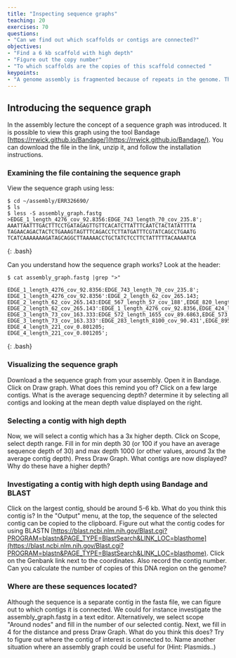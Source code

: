 ```yaml
---
title: "Inspecting sequence graphs"
teaching: 20
exercises: 70
questions:
- "Can we find out which scaffolds or contigs are connected?"
objectives:
- "Find a 6 kb scaffold with high depth"
- "Figure out the copy number"
- "To which scaffolds are the copies of this scaffold connected "
keypoints:
- "A genome assembly is fragmented because of repeats in the genome. The assembly graph display possible connections between contigs."
---
```


## Introducing the sequence graph

In the assembly lecture the concept of a sequence graph was introduced. It is possible to view this graph using the tool Bandage [https://rrwick.github.io/Bandage/](https://rrwick.github.io/Bandage/). You can download the file in the link, unzip it, and follow the installation instructions. 

### Examining the file containing the sequence graph

View the sequence graph using less:

~~~
$ cd ~/assembly/ERR326690/
$ ls
$ less -S assembly_graph.fastg
>EDGE_1_length_4276_cov_92.8356:EDGE_743_length_70_cov_235.8';
AAATTAATTTGACTTTCCTGATAGAGTTGTTCACATCTTATTTCAATCTACTATATTTTA
TAGAACAGACTACTCTGAAAGTAGTTTCAGACCTCTTATGATTTCGTATCAGCCTGAATG
TCATCAAAAAAAGATAGCAGGCTTAAAAACCTGCTATCTCCTTCTATTTTTACAAAATCA
~~~
{: .bash}

Can you understand how the sequence graph works? Look at the header:
~~~
$ cat assembly_graph.fastg |grep ">"

EDGE_1_length_4276_cov_92.8356:EDGE_743_length_70_cov_235.8';
EDGE_1_length_4276_cov_92.8356':EDGE_2_length_62_cov_265.143;
EDGE_2_length_62_cov_265.143:EDGE_567_length_57_cov_188',EDGE_820_length_34692_cov_92.9214';
EDGE_2_length_62_cov_265.143':EDGE_1_length_4276_cov_92.8356,EDGE_424_length_250_cov_165.728';
EDGE_3_length_73_cov_163.333:EDGE_572_length_1655_cov_89.6863,EDGE_573_length_10177_cov_90.9533;
EDGE_3_length_73_cov_163.333':EDGE_283_length_8100_cov_90.431',EDGE_895_length_70_cov_83.8';
EDGE_4_length_221_cov_0.801205;
EDGE_4_length_221_cov_0.801205';
~~~
{: .bash}

###  Visualizing the sequence graph

Download a the sequence graph from your assembly. Open it in Bandage. Click on Draw graph. What does this remind you of?
Click on a few large contigs. What is the average sequencing depth? determine it by selecting all contigs and looking at the mean depth value displayed on the right. 

### Selecting a contig with high depth

Now, we will select a contig which has a 3x higher depth. Click on Scope, select depth range. Fill in for min depth 30 (or 100 if you have an average sequence depth of 30) and max depth 1000  (or other values, around 3x the average contig depth). Press Draw Graph. What contigs are now displayed? Why do these have a higher depth? 

### Investigating a contig with high depth using Bandage and BLAST

Click on the largest contig, should be around 5-6 kb. What do you think this contig is?  In the "Output" menu, at the top, the sequence of the selected contig can be copied to the clipboard. Figure out what the contig codes for using BLASTN [https://blast.ncbi.nlm.nih.gov/Blast.cgi?PROGRAM=blastn&PAGE_TYPE=BlastSearch&LINK_LOC=blasthome](https://blast.ncbi.nlm.nih.gov/Blast.cgi?PROGRAM=blastn&PAGE_TYPE=BlastSearch&LINK_LOC=blasthome).  Click on the Genbank link next to the coordinates. Also record the contig number. Can you calculate the number of copies of this DNA region on the genome?

### Where are these sequences located?

Although the sequence is a separate contig in the fasta file, we can figure out to which contigs it is connected. We could for instance investigate the assembly_graph.fastg in a text editor. Alternatively, we select scope "Around nodes" and fill in the number of our selected contig. Next, we fill in 4 for the distance and press Draw Graph. What do you think this does? Try to figure out where the contig of interest is connected to.  Name another situation where an assembly graph could be useful for (Hint: Plasmids..)


